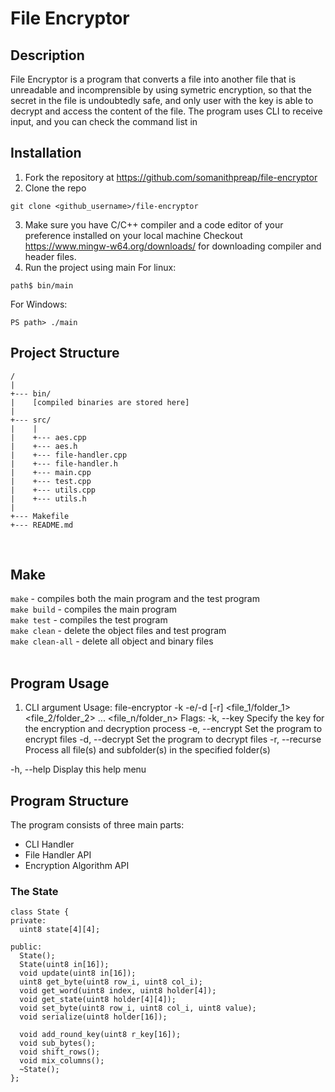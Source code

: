# File Encryptor

## Description
File Encryptor is a program that converts a file into another file that is unreadable and incomprensible by using symetric encryption, so that the secret in the file is undoubtedly safe, and only user with the key is able to decrypt and access the content of the file. The program uses CLI to receive input, and you can check the command list in 

## Installation
1. Fork the repository at https://github.com/somanithpreap/file-encryptor
2. Clone the repo
```
git clone <github_username>/file-encryptor
```
3. Make sure you have C/C++ compiler and a code editor of your preference installed on your local machine
Checkout https://www.mingw-w64.org/downloads/ for downloading compiler and header files.
4. Run the project using main
For linux:
```
path$ bin/main
```
For Windows:
```
PS path> ./main
```

## Project Structure
```
/
|
+--- bin/
|    [compiled binaries are stored here]
|
+--- src/
|    |
|    +--- aes.cpp
|    +--- aes.h
|    +--- file-handler.cpp
|    +--- file-handler.h
|    +--- main.cpp
|    +--- test.cpp
|    +--- utils.cpp
|    +--- utils.h
|
+--- Makefile
+--- README.md
```
<br>

## Make
```make``` - compiles both the main program and the test program <br>
```make build``` - compiles the main program <br>
```make test``` - compiles the test program <br>
```make clean``` - delete the object files and test program <br>
```make clean-all``` - delete all object and binary files <br>
<br>

## Program Usage
1. CLI argument
Usage: file-encryptor -k <key> -e/-d [-r] <file_1/folder_1> <file_2/folder_2> ... <file_n/folder_n>
Flags:
-k, --key      Specify the key for the encryption and decryption process
-e, --encrypt  Set the program to encrypt files
-d, --decrypt  Set the program to decrypt files
-r, --recurse  Process all file(s) and subfolder(s) in the specified folder(s)

-h, --help     Display this help menu

## Program Structure
The program consists of three main parts:
- CLI Handler
- File Handler API
- Encryption Algorithm API

### The State
```
class State {
private:
  uint8 state[4][4];

public:
  State();
  State(uint8 in[16]);
  void update(uint8 in[16]);
  uint8 get_byte(uint8 row_i, uint8 col_i);
  void get_word(uint8 index, uint8 holder[4]);
  void get_state(uint8 holder[4][4]);
  void set_byte(uint8 row_i, uint8 col_i, uint8 value);
  void serialize(uint8 holder[16]);

  void add_round_key(uint8 r_key[16]);
  void sub_bytes();
  void shift_rows();
  void mix_columns();
  ~State();
};
```

